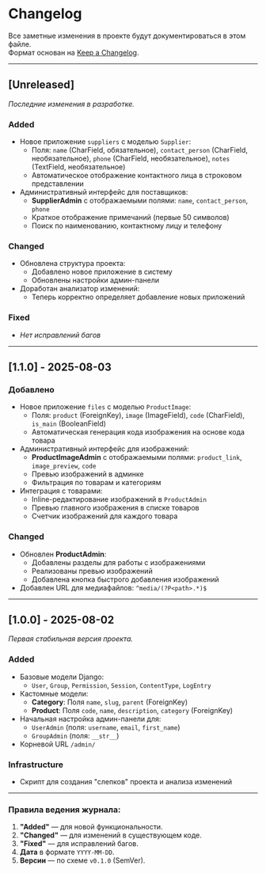 # Changelog

Все заметные изменения в проекте будут документироваться в этом файле.  
Формат основан на [Keep a Changelog](https://keepachangelog.com/ru/1.0.0/).

---

## [Unreleased]  
*Последние изменения в разработке.*

### Added  
- Новое приложение `suppliers` с моделью `Supplier`:
  - Поля: `name` (CharField, обязательное), `contact_person` (CharField, необязательное), `phone` (CharField, необязательное), `notes` (TextField, необязательное)
  - Автоматическое отображение контактного лица в строковом представлении
- Административный интерфейс для поставщиков:
  - **SupplierAdmin** с отображаемыми полями: `name`, `contact_person`, `phone`
  - Краткое отображение примечаний (первые 50 символов)
  - Поиск по наименованию, контактному лицу и телефону

### Changed  
- Обновлена структура проекта:
  - Добавлено новое приложение в систему
  - Обновлены настройки админ-панели
- Доработан анализатор изменений:
  - Теперь корректно определяет добавление новых приложений

### Fixed  
- *Нет исправлений багов*  

---

## [1.1.0] - 2025-08-03  
### Добавлено
- Новое приложение `files` с моделью `ProductImage`:
  - Поля: `product` (ForeignKey), `image` (ImageField), `code` (CharField), `is_main` (BooleanField)
  - Автоматическая генерация кода изображения на основе кода товара
- Административный интерфейс для изображений:
  - **ProductImageAdmin** с отображаемыми полями: `product_link`, `image_preview`, `code`
  - Превью изображений в админке
  - Фильтрация по товарам и категориям
- Интеграция с товарами:
  - Inline-редактирование изображений в `ProductAdmin`
  - Превью главного изображения в списке товаров
  - Счетчик изображений для каждого товара

### Changed  
- Обновлен **ProductAdmin**:
  - Добавлены разделы для работы с изображениями
  - Реализованы превью изображений
  - Добавлена кнопка быстрого добавления изображений
- Добавлен URL для медиафайлов: `^media/(?P<path>.*)$`

---

## [1.0.0] - 2025-08-02  
*Первая стабильная версия проекта.*

### Added  
- Базовые модели Django:  
  - `User`, `Group`, `Permission`, `Session`, `ContentType`, `LogEntry`  
- Кастомные модели:  
  - **Category**: Поля `name`, `slug`, `parent` (ForeignKey)  
  - **Product**: Поля `code`, `name`, `description`, `category` (ForeignKey)  
- Начальная настройка админ-панели для:  
  - `UserAdmin` (поля: `username`, `email`, `first_name`)  
  - `GroupAdmin` (поля: `__str__`)  
- Корневой URL `/admin/`  

### Infrastructure  
- Скрипт для создания "слепков" проекта и анализа изменений  

---

### Правила ведения журнала:  
1. **"Added"** — для новой функциональности.  
2. **"Changed"** — для изменений в существующем коде.  
3. **"Fixed"** — для исправлений багов.  
4. **Дата** в формате `YYYY-MM-DD`.  
5. **Версии** — по схеме `v0.1.0` (SemVer).